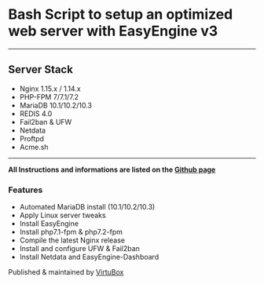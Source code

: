 # Bash Script to setup an optimized web server with EasyEngine v3

* * *

## Server Stack

- Nginx 1.15.x / 1.14.x
- PHP-FPM 7/7.1/7.2
- MariaDB 10.1/10.2/10.3
- REDIS 4.0
- Fail2ban & UFW
- Netdata
- Proftpd
- Acme.sh

* * *

**All Instructions and informations are listed on the [Github page](https://virtubox.github.io/ubuntu-nginx-web-server/)**

### Features

- Automated MariaDB install (10.1/10.2/10.3)
- Apply Linux server tweaks
- Install EasyEngine
- Install php7.1-fpm & php7.2-fpm
- Compile the latest Nginx release
- Install and configure UFW & Fail2ban
- Install Netdata and EasyEngine-Dashboard


Published & maintained by [VirtuBox](https://virtubox.net)
